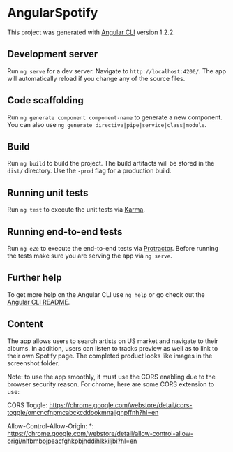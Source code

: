 # AngularSpotify

This project was generated with [Angular CLI](https://github.com/angular/angular-cli) version 1.2.2.

## Development server

Run `ng serve` for a dev server. Navigate to `http://localhost:4200/`. The app will automatically reload if you change any of the source files.

## Code scaffolding

Run `ng generate component component-name` to generate a new component. You can also use `ng generate directive|pipe|service|class|module`.

## Build

Run `ng build` to build the project. The build artifacts will be stored in the `dist/` directory. Use the `-prod` flag for a production build.

## Running unit tests

Run `ng test` to execute the unit tests via [Karma](https://karma-runner.github.io).

## Running end-to-end tests

Run `ng e2e` to execute the end-to-end tests via [Protractor](http://www.protractortest.org/).
Before running the tests make sure you are serving the app via `ng serve`.

## Further help

To get more help on the Angular CLI use `ng help` or go check out the [Angular CLI README](https://github.com/angular/angular-cli/blob/master/README.md).

## Content

The app allows users to search artists on US market and navigate to their albums. In addition, users can listen to tracks preview as well as to link to their own Spotify page. The completed product looks like images in the screenshot folder. 

Note: to use the app smoothly, it must use the CORS enabling due to the browser security reason. For chrome, here are some CORS extension to use: 

CORS Toggle:
https://chrome.google.com/webstore/detail/cors-toggle/omcncfnpmcabckcddookmnajignpffnh?hl=en

Allow-Control-Allow-Origin: *:
https://chrome.google.com/webstore/detail/allow-control-allow-origi/nlfbmbojpeacfghkpbjhddihlkkiljbi?hl=en

